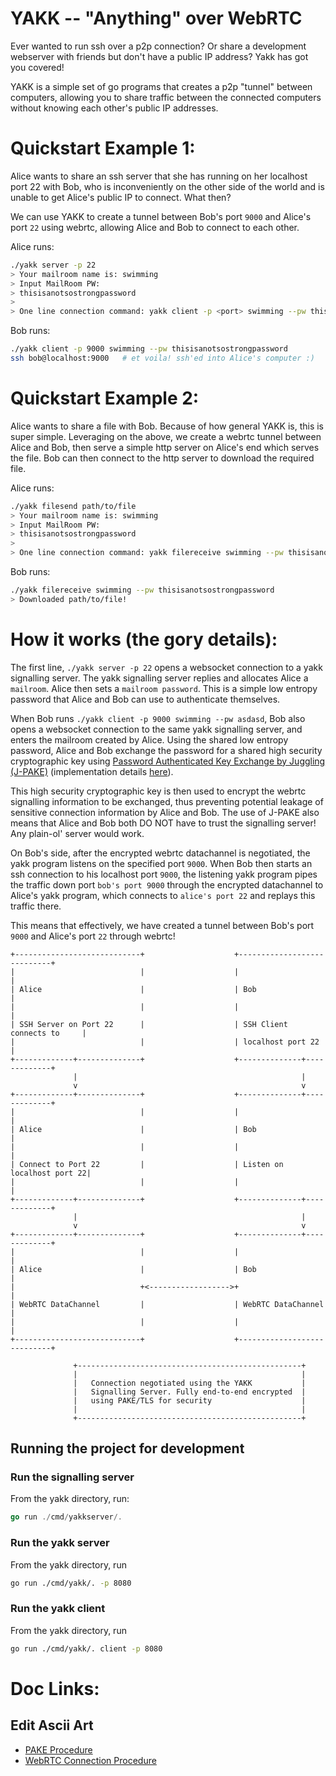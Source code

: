 # YAKK -- "Anything" over WebRTC

Ever wanted to run ssh over a p2p connection? Or share a development webserver with friends but don't have a public IP address? 
Yakk has got you covered! 

YAKK is a simple set of go programs that creates a p2p "tunnel" between computers, allowing you to share
traffic between the connected computers without knowing each other's public IP addresses.

# Quickstart Example 1:

Alice wants to share an ssh server that she has running on her localhost port 22 with Bob, who is inconveniently on the other side
of the world and is unable to get Alice's public IP to connect. What then? 

We can use YAKK to create a tunnel between Bob's port `9000` and Alice's port `22` using webrtc, allowing Alice and Bob to connect to each other.

Alice runs: 
```bash
./yakk server -p 22
> Your mailroom name is: swimming
> Input MailRoom PW:
> thisisanotsostrongpassword
>
> One line connection command: yakk client -p <port> swimming --pw thisisanotsostrongpassword
```

Bob runs:
```bash
./yakk client -p 9000 swimming --pw thisisanotsostrongpassword
ssh bob@localhost:9000   # et voila! ssh'ed into Alice's computer :)
```

# Quickstart Example 2:

Alice wants to share a file with Bob. Because of how general YAKK is, this is super simple. Leveraging on the above, we create a 
webrtc tunnel between Alice and Bob, then serve a simple http server on Alice's end which serves the file. Bob can then connect
to the http server to download the required file. 

Alice runs: 
```bash
./yakk filesend path/to/file
> Your mailroom name is: swimming
> Input MailRoom PW:
> thisisanotsostrongpassword
>
> One line connection command: yakk filereceive swimming --pw thisisanotsostrongpassword
```

Bob runs:
```bash
./yakk filereceive swimming --pw thisisanotsostrongpassword
> Downloaded path/to/file!
```

# How it works (the gory details): 

The first line, `./yakk server -p 22` opens a websocket connection to a yakk signalling server. The yakk signalling server
replies and allocates Alice a `mailroom`. Alice then sets a `mailroom password`. This is a simple low entropy password that 
Alice and Bob can use to authenticate themselves. 

When Bob runs `./yakk client -p 9000 swimming --pw asdasd`, Bob also opens a websocket connection to the same yakk signalling
server, and enters the mailroom created by Alice. Using the shared low entropy password, Alice and Bob exchange the password
for a shared high security cryptographic key using [Password Authenticated Key Exchange by Juggling (J-PAKE)](https://en.wikipedia.org/wiki/Password_Authenticated_Key_Exchange_by_Juggling) (implementation details [here](https://choonkiatlee.github.io/jpake-implementation/)).

This high security cryptographic key is then used to encrypt the webrtc signalling information to be exchanged, thus preventing potential leakage
of sensitive connection information by Alice and Bob. The use of J-PAKE also means that Alice and Bob both DO NOT have to trust the signalling
server! Any plain-ol' server would work.

On Bob's side, after the encrypted webrtc datachannel is negotiated, the yakk program listens on the specified port `9000`. When Bob then 
starts an ssh connection to his localhost port `9000`, the listening yakk program pipes the traffic down port `bob's port 9000` through the 
encrypted datachannel to Alice's yakk program, which connects to `alice's port 22` and replays this traffic there. 

This means that effectively, we have created a tunnel between Bob's port `9000` and Alice's port `22` through webrtc! 

```
+----------------------------+                    +----------------------------+
|                            |                    |                            |
| Alice                      |                    | Bob                        |
|                            |                    |                            |
| SSH Server on Port 22      |                    | SSH Client connects to     |
|                            |                    | localhost port 22          |
+-------------+--------------+                    +--------------+-------------+
              |                                                  |
              v                                                  v
+-------------+--------------+                    +--------------+-------------+
|                            |                    |                            |
| Alice                      |                    | Bob                        |
|                            |                    |                            |
| Connect to Port 22         |                    | Listen on localhost port 22|
|                            |                    |                            |
+-------------+--------------+                    +--------------+-------------+
              |                                                  |
              v                                                  v
+-------------+--------------+                    +--------------+-------------+
|                            |                    |                            |
| Alice                      |                    | Bob                        |
|                            +<------------------>+                            |
| WebRTC DataChannel         |                    | WebRTC DataChannel         |
|                            |                    |                            |
+----------------------------+                    +----------------------------+

              +--------------------------------------------------+
              |                                                  |
              |   Connection negotiated using the YAKK           |
              |   Signalling Server. Fully end-to-end encrypted  |
              |   using PAKE/TLS for security                    |
              |                                                  |
              +--------------------------------------------------+

```


## Running the project for development
### Run the signalling server
From the yakk directory, run: 
```go
go run ./cmd/yakkserver/.
```

### Run the yakk server
From the yakk directory, run 
```bash
go run ./cmd/yakk/. -p 8080
```

### Run the yakk client
From the yakk directory, run 
```bash
go run ./cmd/yakk/. client -p 8080
```

# Doc Links:
## Edit Ascii Art
- [PAKE Procedure](http://stable.ascii-flow.appspot.com/#2326929467921821744/401694744)
- [WebRTC Connection Procedure](http://stable.ascii-flow.appspot.com/#2741619146174214850/79893535)


